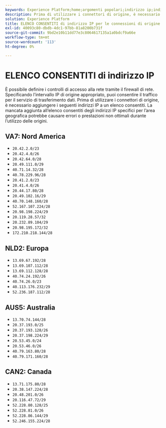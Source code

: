 ```yaml
---
keywords: Experience Platform;home;argomenti popolari;indirizzo ip;indirizzi ip;indirizzo ip elenco consentiti; elenco consentiti
description: Prima di utilizzare i connettori di origine, è necessario aggiungere gli indirizzi IP a un elenco consentiti.
solution: Experience Platform
title: ELENCO CONSENTITI di indirizzo IP per le connessioni di origine
exl-id: 40093c80-dbdb-4dc1-97bb-81a8200b731f
source-git-commit: 9bd2e10b11dd77e3c8064617135a1a0bdcf9a66e
workflow-type: tm+mt
source-wordcount: '113'
ht-degree: 0%

---
```


# ELENCO CONSENTITI di indirizzo IP

È possibile definire i controlli di accesso alla rete tramite il firewall di rete. Specificando l’intervallo IP di origine appropriato, puoi consentire il traffico per il servizio di trasferimento dati. Prima di utilizzare i connettori di origine, è necessario aggiungere i seguenti indirizzi IP a un elenco consentiti. La mancata aggiunta all’elenco consentiti degli indirizzi IP specifici per l’area geografica potrebbe causare errori o prestazioni non ottimali durante l’utilizzo delle origini.

## VA7: Nord America

- `20.42.2.0/23`
- `20.42.4.0/26`
- `20.42.64.0/28`
- `20.49.111.0/29`
- `40.71.14.32/28`
- `40.78.229.96/28`
- `20.41.2.0/23`
- `20.41.4.0/26`
- `20.44.17.80/28`
- `20.49.102.16/29`
- `40.70.148.160/28`
- `52.167.107.224/28`
- `20.98.198.224/29`
- `20.119.28.57/32`
- `20.232.89.104/29`
- `20.98.195.172/32`
- `172.210.218.144/28`

## NLD2: Europa

- `13.69.67.192/28`
- `13.69.107.112/28`
- `13.69.112.128/28`
- `40.74.24.192/26`
- `40.74.26.0/23`
- `40.113.176.232/29`
- `52.236.187.112/28`

## AUS5: Australia

- `13.70.74.144/28`
- `20.37.193.0/25`
- `20.37.193.128/26`
- `20.37.198.224/29`
- `20.53.45.0/24`
- `20.53.46.0/26`
- `40.79.163.80/28`
- `40.79.171.160/28`

## CAN2: Canada

- `13.71.175.80/28`
- `20.38.147.224/28`
- `20.48.201.0/26`
- `20.116.47.72/29`
- `52.228.80.128/25`
- `52.228.81.0/26`
- `52.228.86.144/29`
- `52.246.155.224/28`